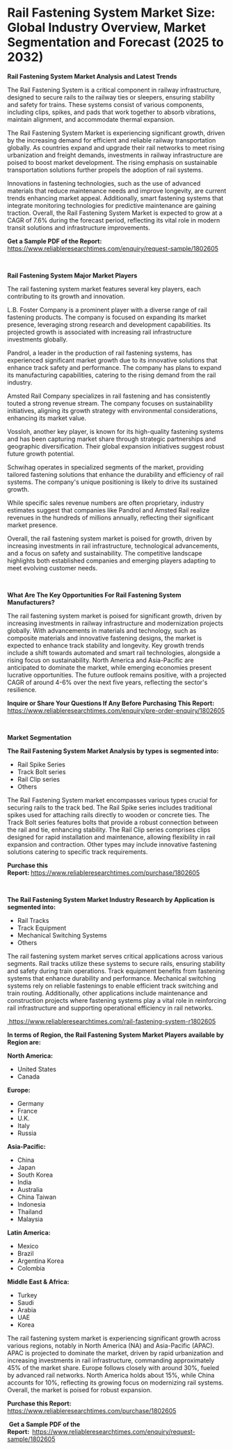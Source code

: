 <p><h1>Rail Fastening System Market Size: Global Industry Overview, Market Segmentation and Forecast (2025 to 2032)</h1></p><p><strong>Rail Fastening System Market Analysis and Latest Trends</strong></p>
<p><p>The Rail Fastening System is a critical component in railway infrastructure, designed to secure rails to the railway ties or sleepers, ensuring stability and safety for trains. These systems consist of various components, including clips, spikes, and pads that work together to absorb vibrations, maintain alignment, and accommodate thermal expansion.</p><p>The Rail Fastening System Market is experiencing significant growth, driven by the increasing demand for efficient and reliable railway transportation globally. As countries expand and upgrade their rail networks to meet rising urbanization and freight demands, investments in railway infrastructure are poised to boost market development. The rising emphasis on sustainable transportation solutions further propels the adoption of rail systems.</p><p>Innovations in fastening technologies, such as the use of advanced materials that reduce maintenance needs and improve longevity, are current trends enhancing market appeal. Additionally, smart fastening systems that integrate monitoring technologies for predictive maintenance are gaining traction. Overall, the Rail Fastening System Market is expected to grow at a CAGR of 7.6% during the forecast period, reflecting its vital role in modern transit solutions and infrastructure improvements.</p></p>
<p><strong>Get a Sample PDF of the Report:&nbsp;</strong> <a href="https://www.reliableresearchtimes.com/enquiry/request-sample/1802605?utm_campaign=3109&utm_medium=2&utm_source=Github&utm_content=ia&utm_term=16042025&utm_id=rail-fastening-system">https://www.reliableresearchtimes.com/enquiry/request-sample/1802605</a></p>
<p>&nbsp;</p>
<p><strong>Rail Fastening System Major Market Players</strong></p>
<p><p>The rail fastening system market features several key players, each contributing to its growth and innovation. </p><p>L.B. Foster Company is a prominent player with a diverse range of rail fastening products. The company is focused on expanding its market presence, leveraging strong research and development capabilities. Its projected growth is associated with increasing rail infrastructure investments globally.</p><p>Pandrol, a leader in the production of rail fastening systems, has experienced significant market growth due to its innovative solutions that enhance track safety and performance. The company has plans to expand its manufacturing capabilities, catering to the rising demand from the rail industry.</p><p>Amsted Rail Company specializes in rail fastening and has consistently touted a strong revenue stream. The company focuses on sustainability initiatives, aligning its growth strategy with environmental considerations, enhancing its market value.</p><p>Vossloh, another key player, is known for its high-quality fastening systems and has been capturing market share through strategic partnerships and geographic diversification. Their global expansion initiatives suggest robust future growth potential.</p><p>Schwihag operates in specialized segments of the market, providing tailored fastening solutions that enhance the durability and efficiency of rail systems. The company's unique positioning is likely to drive its sustained growth.</p><p>While specific sales revenue numbers are often proprietary, industry estimates suggest that companies like Pandrol and Amsted Rail realize revenues in the hundreds of millions annually, reflecting their significant market presence.</p><p>Overall, the rail fastening system market is poised for growth, driven by increasing investments in rail infrastructure, technological advancements, and a focus on safety and sustainability. The competitive landscape highlights both established companies and emerging players adapting to meet evolving customer needs.</p></p>
<p>&nbsp;</p>
<p><strong>What Are The Key Opportunities For Rail Fastening System Manufacturers?</strong></p>
<p><p>The rail fastening system market is poised for significant growth, driven by increasing investments in railway infrastructure and modernization projects globally. With advancements in materials and technology, such as composite materials and innovative fastening designs, the market is expected to enhance track stability and longevity. Key growth trends include a shift towards automated and smart rail technologies, alongside a rising focus on sustainability. North America and Asia-Pacific are anticipated to dominate the market, while emerging economies present lucrative opportunities. The future outlook remains positive, with a projected CAGR of around 4-6% over the next five years, reflecting the sector's resilience.</p></p>
<p><strong>Inquire or Share Your Questions If Any Before Purchasing This Report:</strong> <a href="https://www.reliableresearchtimes.com/enquiry/pre-order-enquiry/1802605?utm_campaign=3109&utm_medium=2&utm_source=Github&utm_content=ia&utm_term=16042025&utm_id=rail-fastening-system">https://www.reliableresearchtimes.com/enquiry/pre-order-enquiry/1802605</a></p>
<p>&nbsp;</p>
<p><strong>Market Segmentation</strong></p>
<p><strong>The Rail Fastening System Market Analysis by types is segmented into:</strong></p>
<p><ul><li>Rail Spike Series</li><li>Track Bolt series</li><li>Rail Clip series</li><li>Others</li></ul></p>
<p><p>The Rail Fastening System market encompasses various types crucial for securing rails to the track bed. The Rail Spike series includes traditional spikes used for attaching rails directly to wooden or concrete ties. The Track Bolt series features bolts that provide a robust connection between the rail and tie, enhancing stability. The Rail Clip series comprises clips designed for rapid installation and maintenance, allowing flexibility in rail expansion and contraction. Other types may include innovative fastening solutions catering to specific track requirements.</p></p>
<p><strong>Purchase this Report:&nbsp;</strong><a href="https://www.reliableresearchtimes.com/purchase/1802605?utm_campaign=3109&utm_medium=2&utm_source=Github&utm_content=ia&utm_term=16042025&utm_id=rail-fastening-system">https://www.reliableresearchtimes.com/purchase/1802605</a></p>
<p>&nbsp;</p>
<p><strong>The Rail Fastening System Market Industry Research by Application is segmented into:</strong></p>
<p><ul><li>Rail Tracks</li><li>Track Equipment</li><li>Mechanical Switching Systems</li><li>Others</li></ul></p>
<p><p>The rail fastening system market serves critical applications across various segments. Rail tracks utilize these systems to secure rails, ensuring stability and safety during train operations. Track equipment benefits from fastening systems that enhance durability and performance. Mechanical switching systems rely on reliable fastenings to enable efficient track switching and train routing. Additionally, other applications include maintenance and construction projects where fastening systems play a vital role in reinforcing rail infrastructure and supporting operational efficiency in rail networks.</p></p>
<p><a href="https://www.reliableresearchtimes.com/rail-fastening-system-r1802605?utm_campaign=3109&utm_medium=2&utm_source=Github&utm_content=ia&utm_term=16042025&utm_id=rail-fastening-system">&nbsp;https://www.reliableresearchtimes.com/rail-fastening-system-r1802605</a></p>
<p><strong>In terms of Region, the Rail Fastening System Market Players available by Region are:</strong></p>
<p>
    <p> <strong> North America: </strong>
        <ul>
            <li>United States</li>
            <li>Canada</li>
        </ul>
        </p> 
    <p> <strong> Europe: </strong>
        <ul>
            <li>Germany</li>
            <li>France</li>
            <li>U.K.</li>
            <li>Italy</li>
            <li>Russia</li>
        </ul>
        </p> 
    <p> <strong> Asia-Pacific: </strong>
        <ul>
            <li>China</li>
            <li>Japan</li>
            <li>South Korea</li>
            <li>India</li>
            <li>Australia</li>
            <li>China Taiwan</li>
            <li>Indonesia</li>
            <li>Thailand</li>
            <li>Malaysia</li>
        </ul>
        </p> 
    <p> <strong> Latin America: </strong>
        <ul>
            <li>Mexico</li>
            <li>Brazil</li>
            <li>Argentina Korea</li>
            <li>Colombia</li>
        </ul>
        </p> 
    <p> <strong> Middle East & Africa: </strong>
        <ul>
            <li>Turkey</li>
            <li>Saudi</li>
            <li>Arabia</li>
            <li>UAE</li>
            <li>Korea</li>
        </ul>
    </p>
    </p>
<p><p>The rail fastening system market is experiencing significant growth across various regions, notably in North America (NA) and Asia-Pacific (APAC). APAC is projected to dominate the market, driven by rapid urbanization and increasing investments in rail infrastructure, commanding approximately 45% of the market share. Europe follows closely with around 30%, fueled by advanced rail networks. North America holds about 15%, while China accounts for 10%, reflecting its growing focus on modernizing rail systems. Overall, the market is poised for robust expansion.</p></p>
<p><strong>Purchase this Report: </strong><a href="https://www.reliableresearchtimes.com/purchase/1802605?utm_campaign=3109&utm_medium=2&utm_source=Github&utm_content=ia&utm_term=16042025&utm_id=rail-fastening-system">https://www.reliableresearchtimes.com/purchase/1802605</a></p>
<p>&nbsp;<strong>Get a Sample PDF of the Report:&nbsp;&nbsp;</strong><a href="https://www.reliableresearchtimes.com/enquiry/request-sample/1802605?utm_campaign=3109&utm_medium=2&utm_source=Github&utm_content=ia&utm_term=16042025&utm_id=rail-fastening-system">https://www.reliableresearchtimes.com/enquiry/request-sample/1802605</a></p>
<p><strong></strong></p>
<p><p></p><p></p><p></p></p>